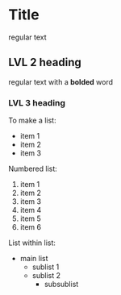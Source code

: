 # Title
regular text
## LVL 2 heading
regular text with a **bolded** word
### LVL 3 heading

To make a list:
- item 1
- item 2
- item 3

Numbered list:
1. item 1
1. item 2
1. item 3
1. item 4
1. item 5
1. item 6

List within list:
- main list
  - sublist 1
  - sublist 2
     - subsublist
